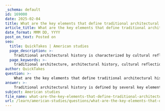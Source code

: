 ```yaml
---
_schema: default
id: 169000
date: 2025-02-04
title: What are the key elements that define traditional architectural history?
article_title: What are the key elements that define traditional architectural history?
date_format: MMM DD, YYYY
post_on_text: Posted on
seo:
  title: QuickTakes | American studies
  page_description: >-
    Traditional architectural history is characterized by cultural reflection, the use of local materials, specific construction techniques, design principles of symmetry and balance, historical continuity, symbolism, adaptability over time, and community engagement in the built environment.
  page_keywords: >-
    traditional architecture, architectural history, cultural reflection, local materials, construction techniques, design principles, historical continuity, symbolism, community engagement, adaptation, evolution
author: QuickTakes
question: >-
    What are the key elements that define traditional architectural history?
answer: >-
    Traditional architectural history is defined by several key elements that reflect the cultural, historical, and environmental contexts of the societies that produced them. Here are the primary characteristics that define traditional architecture:\n\n1. **Cultural Reflection**: Traditional architecture serves as a historical document that captures the values, beliefs, and craftsmanship of a community. It embodies the cultural heritage of a place, showcasing how societies interact with their natural environments and how these interactions evolve over time.\n\n2. **Use of Local Materials**: Traditional architecture often emphasizes the use of locally sourced materials, which not only supports sustainability but also ensures that the structures are in harmony with their surroundings. This practice reflects the availability of resources and the environmental conditions of the area.\n\n3. **Construction Techniques**: The methods of construction in traditional architecture are typically passed down through generations. These techniques are often adapted to local climates and conditions, ensuring that buildings are functional and durable. For example, the roof pitch may be designed to shed water effectively or to withstand snow loads.\n\n4. **Design Principles**: Traditional architecture frequently incorporates principles of symmetry, proportion, and balance. These design elements are not only aesthetically pleasing but also serve practical purposes, such as enhancing structural integrity and facilitating natural ventilation.\n\n5. **Historical Continuity**: There is a strong commitment to maintaining a link to past styles and practices. This continuity creates a sense of identity and connection to history, allowing communities to preserve their architectural heritage while adapting to modern needs.\n\n6. **Symbolism and Spirituality**: Many traditional structures are imbued with symbolic meanings and spiritual considerations. Architectural elements may reflect religious beliefs or cultural narratives, serving as a physical manifestation of a community's identity and values.\n\n7. **Adaptation and Evolution**: While traditional architecture is rooted in historical practices, it is not static. It evolves over time, incorporating new influences while retaining core characteristics. This adaptability allows traditional architecture to remain relevant in changing contexts.\n\n8. **Community Engagement**: Traditional architecture often involves the participation of the community in the design and construction processes. This engagement fosters a sense of ownership and pride among residents, reinforcing the cultural significance of the built environment.\n\nIn summary, traditional architectural history is characterized by its deep connection to cultural identity, the use of local materials and techniques, adherence to historical design principles, and the ability to adapt while maintaining continuity with the past. These elements collectively contribute to the rich tapestry of architectural heritage that informs contemporary practices.
subject: American studies
file_name: what-are-the-key-elements-that-define-traditional-architectural-history.md
url: /learn/american-studies/questions/what-are-the-key-elements-that-define-traditional-architectural-history
---
```


&nbsp;